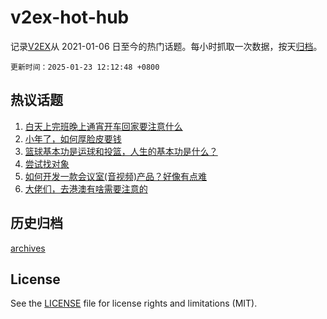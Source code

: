 # v2ex-hot-hub

 记录[V2EX](https://www.v2ex.com/)从 2021-01-06 日至今的热门话题。每小时抓取一次数据，按天[归档](archives)。

`更新时间：2025-01-23 12:12:48 +0800`

## 热议话题

1. [白天上完班晚上通宵开车回家要注意什么](https://www.v2ex.com/t/1107239)
1. [小年了，如何厚脸皮要钱](https://www.v2ex.com/t/1107042)
1. [篮球基本功是运球和投篮，人生的基本功是什么？](https://www.v2ex.com/t/1107078)
1. [尝试找对象](https://www.v2ex.com/t/1107094)
1. [如何开发一款会议室(音视频)产品？好像有点难](https://www.v2ex.com/t/1107182)
1. [大佬们，去港澳有啥需要注意的](https://www.v2ex.com/t/1107241)

## 历史归档

[archives](archives)

## License

See the [LICENSE](LICENSE) file for license rights and limitations (MIT).
